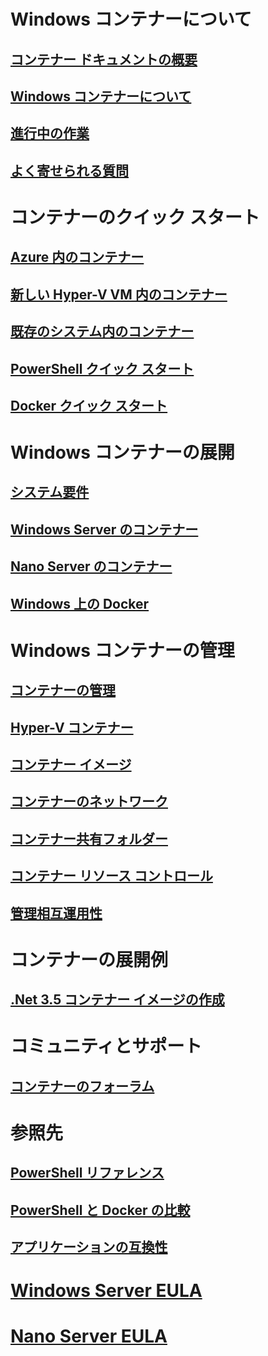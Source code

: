 # Windows コンテナーについて

## [コンテナー ドキュメントの概要](./containers_welcome.md)

## [Windows コンテナーについて](about/about_overview.md)

## [進行中の作業](about/work_in_progress.md)

## [よく寄せられる質問](about/faq.md)

# コンテナーのクイック スタート

## [Azure 内のコンテナー](quick_start/azure_setup.md)

## [新しい Hyper-V VM 内のコンテナー](quick_start/container_setup.md)

## [既存のシステム内のコンテナー](quick_start/inplace_setup.md)

## [PowerShell クイック スタート](quick_start/manage_powershell.md)

## [Docker クイック スタート](quick_start/manage_docker.md)

# Windows コンテナーの展開

## [システム要件](deployment/system_requirements.md)

## [Windows Server のコンテナー](deployment/deployment.md)

## [Nano Server のコンテナー](deployment/deployment_nano.md)

## [Windows 上の Docker](deployment/docker_windows.md)

# Windows コンテナーの管理

## [コンテナーの管理](management/manage_containers.md)

## [Hyper-V コンテナー](management/hyperv_container.md)

## [コンテナー イメージ](management/manage_images.md)

## [コンテナーのネットワーク](management/container_networking.md)

## [コンテナー共有フォルダー](management/manage_data.md)

## [コンテナー リソース コントロール](management/manage_resources.md)

## [管理相互運用性](management/hcs_powershell.md)

# コンテナーの展開例

## [.Net 3.5 コンテナー イメージの作成](examples/dotnet35.md)

# コミュニティとサポート

## [コンテナーのフォーラム](https://social.msdn.microsoft.com/Forums/en-US/home?forum=windowscontainers)

# 参照先

## [PowerShell リファレンス](https://technet.microsoft.com/en-us/library/mt433069.aspx)

## [PowerShell と Docker の比較](reference/ps_docker_comparison.md)

## [アプリケーションの互換性](reference/app_compat.md)

# [Windows Server EULA](EULA.md)

# [Nano Server EULA](Nano_EULA.md)


<!--HONumber=Feb16_HO1-->

